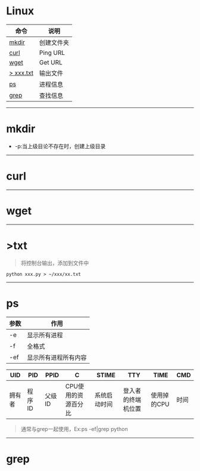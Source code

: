 # Linux

命令|说明
---|---
[mkdir](#mkdir)|创建文件夹
[curl](#curl)|Ping URL
[wget](#wget)|Get URL
[> xxx.txt](#>txt)|输出文件
[ps](#ps)|进程信息
[grep](#grep)|查找信息

---
# mkdir
* -p:当上级目论不存在时，创建上级目录
---
# curl
---
# wget
---
# >txt
> 将控制台输出，添加到文件中
```
python xxx.py > ~/xxx/xx.txt
```
---
# ps
参数|作用
---|---
-e|显示所有进程
-f|全格式
-ef|显示所有进程所有内容

UID|PID|PPID|C|STIME|TTY|TIME|CMD
---|---|---|---|---|---|---|---
拥有者|程序ID|父级ID|CPU使用的资源百分比|系统启动时间|登入者的终端机位置|使用掉的CPU|时间|下达的指令

> 通常与grep一起使用，Ex:ps -ef|grep python
---
# grep
